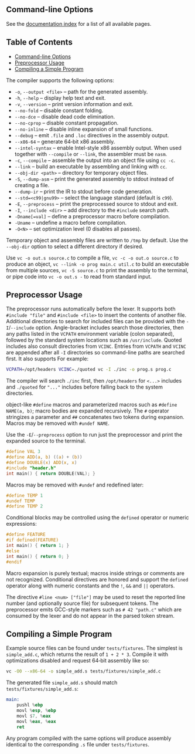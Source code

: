 ## Command-line Options

See the [documentation index](index.md) for a list of all available pages.

## Table of Contents

- [Command-line Options](#command-line-options)
- [Preprocessor Usage](#preprocessor-usage)
- [Compiling a Simple Program](#compiling-a-simple-program)

The compiler supports the following options:

- `-o`, `--output <file>` – path for the generated assembly.
- `-h`, `--help` – display help text and exit.
- `-v`, `--version` – print version information and exit.
- `--no-fold` – disable constant folding.
- `--no-dce` – disable dead code elimination.
- `--no-cprop` – disable constant propagation.
- `--no-inline` – disable inline expansion of small functions.
- `--debug` – emit `.file` and `.loc` directives in the assembly output.
- `--x86-64` – generate 64‑bit x86 assembly.
- `--intel-syntax` – enable Intel-style x86 assembly output. When used
  together with `--compile` or `--link`, the assembler must be `nasm`.
- `-c`, `--compile` – assemble the output into an object file using `cc -c`.
- `--link` – build an executable by assembling and linking with `cc`.
- `--obj-dir <path>` – directory for temporary object files.
- `-S`, `--dump-asm` – print the generated assembly to stdout instead of creating a file.
- `--dump-ir` – print the IR to stdout before code generation.
- `--std=<c99|gnu99>` – select the language standard (default is `c99`).
- `-E`, `--preprocess` – print the preprocessed source to stdout and exit.
- `-I`, `--include <dir>` – add directory to the `#include` search path.
- `-Dname[=val]` – define a preprocessor macro before compilation.
- `-Uname` – undefine a macro before compilation.
- `-O<N>` – set optimization level (0 disables all passes).

Temporary object and assembly files are written to `/tmp` by default. Use the
`--obj-dir` option to select a different directory if desired.

Use `vc -o out.s source.c` to compile a file, `vc -c -o out.o source.c` to
produce an object, `vc --link -o prog main.c util.c` to build an executable
from multiple sources, `vc -S source.c` to print the assembly to the
terminal, or pipe code into `vc -o out.s -` to read from standard input.

## Preprocessor Usage

The preprocessor runs automatically before the lexer. It supports both `#include "file"` and `#include <file>` to insert the contents of another file. Additional directories to search for included files can be provided with the `-I`/`--include` option. Angle-bracket includes search those directories, then any paths listed in the `VCPATH` environment variable (colon separated), followed by the standard system locations such as `/usr/include`. Quoted includes also consult directories from `VCINC`. Entries from `VCPATH` and `VCINC` are appended after all `-I` directories so command-line paths are searched first. It also supports
For example:

```sh
VCPATH=/opt/headers VCINC=./quoted vc -I ./inc -o prog.s prog.c
```

The compiler will search `./inc` first, then `/opt/headers` for `<...>` includes and `./quoted` for `"..."` includes before falling back to the system directories.

object-like `#define` macros and parameterized
macros such as `#define NAME(a, b)`; macro bodies are expanded recursively.
The `#` operator stringizes a parameter and `##` concatenates two tokens during
expansion. Macros may be removed with `#undef NAME`.

Use the `-E`/`--preprocess` option to run just the preprocessor and print the
expanded source to the terminal.

```c
#define VAL 3
#define ADD(a, b) ((a) + (b))
#define DOUBLE(x) ADD(x, x)
#include "header.h"
int main() { return DOUBLE(VAL); }
```

Macros may be removed with `#undef` and redefined later:

```c
#define TEMP 1
#undef TEMP
#define TEMP 2
```

Conditional blocks may be controlled using the `defined` operator or
numeric expressions:

```c
#define FEATURE
#if defined(FEATURE)
int main() { return 1; }
#else
int main() { return 0; }
#endif
```

Macro expansion is purely textual; macros inside strings or comments are not
recognized. Conditional directives are honored and support the `defined`
operator along with numeric constants and the `!`, `&&` and `||` operators.

The directive `#line <num> ["file"]` may be used to reset the reported line
number (and optionally source file) for subsequent tokens. The preprocessor
emits GCC-style markers such as `# 42 "path.c"` which are consumed by the
lexer and do not appear in the parsed token stream.

## Compiling a Simple Program

Example source files can be found under `tests/fixtures`. The simplest is
`simple_add.c`, which returns the result of `1 + 2 * 3`. Compile it with
optimizations disabled and request 64‑bit assembly like so:

```sh
vc -O0 --x86-64 -o simple_add.s tests/fixtures/simple_add.c
```

The generated file `simple_add.s` should match
`tests/fixtures/simple_add.s`:

```asm
main:
    pushl %ebp
    movl %esp, %ebp
    movl $7, %eax
    movl %eax, %eax
    ret
```

Any program compiled with the same options will produce assembly identical to
the corresponding `.s` file under `tests/fixtures`.

